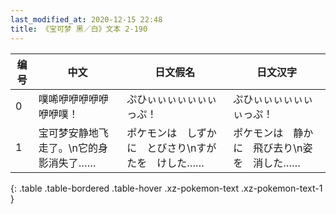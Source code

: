 ```yaml
---
last_modified_at: 2020-12-15 22:48
title: 《宝可梦 黑／白》文本 2-190
---
```

| 编号 | 中文 | 日文假名 | 日文汉字 |
| ---- | ---- | ---- | --- |
| 0 | 噗唏咿咿咿咿咿咿咿噗！ | ぷひぃぃぃぃぃぃぃっぷ！ | ぷひぃぃぃぃぃぃぃっぷ！ |
| 1 | 宝可梦安静地飞走了。\n它的身影消失了…… | ポケモンは　しずかに　とびさり\nすがたを　けした…… | ポケモンは　静かに　飛び去り\n姿を　消した…… |
{: .table .table-bordered .table-hover .xz-pokemon-text .xz-pokemon-text-1 }
